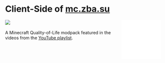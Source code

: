 <h1> Client-Side of <a href="//mc.zba.su">mc.zba.su</a> </h1> 

<img src="assets/logo.png" alt="Banner" align="right" width="128" height="128"/>

<!-- The color matches the GitHub's "color-accent-fg" -->
<a href="//github.com/RichardLitt/standard-readme"><img src="https://img.shields.io/badge/readme%20style-standard-4493F8?style=flat-square&color=white&labelColor=4493F8&logo=readme&logoColor=white" /></a>

A Minecraft Quality-of-Life modpack featured in the videos from the <a href="https://youtube.com/playlist?list=PL9od7djPeEisXGtmXXef8MbQp0MmufVCJ&si=0HrrfRG1vCxE9y32">YouTube playlist</a>.
